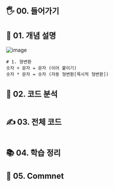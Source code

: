 
## 🖐 00. 들어가기

## 📌 01. 개념 설명
![image](https://user-images.githubusercontent.com/86208370/177976762-95c7b6a2-62b1-4950-912c-0ba7b7b82f10.png)
```
# 1. 형변환
숫자 + 문자 = 문자 (이어 붙이기)
숫자 * 문자 = 숫자 (자동 형변환[묵시적 형변환])
```



## 🍳 02. 코드 분석
```js

```
## ✍ 03. 전체 코드
```js

```
## 📚 04. 학습 정리

## 🤔 05. Commnet 
